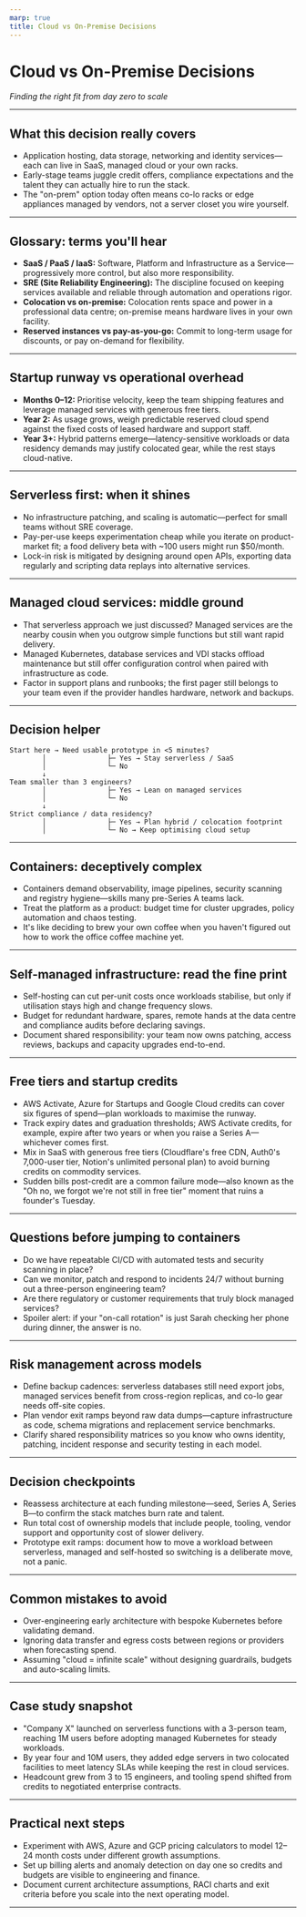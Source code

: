 ```yaml
---
marp: true
title: Cloud vs On-Premise Decisions
---
```


# Cloud vs On-Premise Decisions
*Finding the right fit from day zero to scale*

---

## What this decision really covers
- Application hosting, data storage, networking and identity services—each can live in SaaS, managed cloud or your own racks.
- Early-stage teams juggle credit offers, compliance expectations and the talent they can actually hire to run the stack.
- The "on-prem" option today often means co-lo racks or edge appliances managed by vendors, not a server closet you wire yourself.

---

## Glossary: terms you'll hear
- **SaaS / PaaS / IaaS:** Software, Platform and Infrastructure as a Service—progressively more control, but also more responsibility.
- **SRE (Site Reliability Engineering):** The discipline focused on keeping services available and reliable through automation and operations rigor.
- **Colocation vs on-premise:** Colocation rents space and power in a professional data centre; on-premise means hardware lives in your own facility.
- **Reserved instances vs pay-as-you-go:** Commit to long-term usage for discounts, or pay on-demand for flexibility.

---

## Startup runway vs operational overhead
- **Months 0–12:** Prioritise velocity, keep the team shipping features and leverage managed services with generous free tiers.
- **Year 2:** As usage grows, weigh predictable reserved cloud spend against the fixed costs of leased hardware and support staff.
- **Year 3+:** Hybrid patterns emerge—latency-sensitive workloads or data residency demands may justify colocated gear, while the rest stays cloud-native.

---

## Serverless first: when it shines
- No infrastructure patching, and scaling is automatic—perfect for small teams without SRE coverage.
- Pay-per-use keeps experimentation cheap while you iterate on product-market fit; a food delivery beta with ~100 users might run $50/month.
- Lock-in risk is mitigated by designing around open APIs, exporting data regularly and scripting data replays into alternative services.

---

## Managed cloud services: middle ground
- That serverless approach we just discussed? Managed services are the nearby cousin when you outgrow simple functions but still want rapid delivery.
- Managed Kubernetes, database services and VDI stacks offload maintenance but still offer configuration control when paired with infrastructure as code.
- Factor in support plans and runbooks; the first pager still belongs to your team even if the provider handles hardware, network and backups.

---

## Decision helper
```
Start here → Need usable prototype in <5 minutes?
        │               ├─ Yes → Stay serverless / SaaS
        │               └─ No
        ↓
Team smaller than 3 engineers?
        │               ├─ Yes → Lean on managed services
        │               └─ No
        ↓
Strict compliance / data residency?
        │               ├─ Yes → Plan hybrid / colocation footprint
        │               └─ No → Keep optimising cloud setup
```

---

## Containers: deceptively complex
- Containers demand observability, image pipelines, security scanning and registry hygiene—skills many pre-Series A teams lack.
- Treat the platform as a product: budget time for cluster upgrades, policy automation and chaos testing.
- It's like deciding to brew your own coffee when you haven't figured out how to work the office coffee machine yet.

---

## Self-managed infrastructure: read the fine print
- Self-hosting can cut per-unit costs once workloads stabilise, but only if utilisation stays high and change frequency slows.
- Budget for redundant hardware, spares, remote hands at the data centre and compliance audits before declaring savings.
- Document shared responsibility: your team now owns patching, access reviews, backups and capacity upgrades end-to-end.

---

## Free tiers and startup credits
- AWS Activate, Azure for Startups and Google Cloud credits can cover six figures of spend—plan workloads to maximise the runway.
- Track expiry dates and graduation thresholds; AWS Activate credits, for example, expire after two years or when you raise a Series A—whichever comes first.
- Mix in SaaS with generous free tiers (Cloudflare's free CDN, Auth0's 7,000-user tier, Notion's unlimited personal plan) to avoid burning credits on commodity services.
- Sudden bills post-credit are a common failure mode—also known as the "Oh no, we forgot we're not still in free tier" moment that ruins a founder's Tuesday.

---

## Questions before jumping to containers
- Do we have repeatable CI/CD with automated tests and security scanning in place?
- Can we monitor, patch and respond to incidents 24/7 without burning out a three-person engineering team?
- Are there regulatory or customer requirements that truly block managed services?
- Spoiler alert: if your "on-call rotation" is just Sarah checking her phone during dinner, the answer is no.

---

## Risk management across models
- Define backup cadences: serverless databases still need export jobs, managed services benefit from cross-region replicas, and co-lo gear needs off-site copies.
- Plan vendor exit ramps beyond raw data dumps—capture infrastructure as code, schema migrations and replacement service benchmarks.
- Clarify shared responsibility matrices so you know who owns identity, patching, incident response and security testing in each model.

---

## Decision checkpoints
- Reassess architecture at each funding milestone—seed, Series A, Series B—to confirm the stack matches burn rate and talent.
- Run total cost of ownership models that include people, tooling, vendor support and opportunity cost of slower delivery.
- Prototype exit ramps: document how to move a workload between serverless, managed and self-hosted so switching is a deliberate move, not a panic.

---

## Common mistakes to avoid
- Over-engineering early architecture with bespoke Kubernetes before validating demand.
- Ignoring data transfer and egress costs between regions or providers when forecasting spend.
- Assuming "cloud = infinite scale" without designing guardrails, budgets and auto-scaling limits.

---

## Case study snapshot
- "Company X" launched on serverless functions with a 3-person team, reaching 1M users before adopting managed Kubernetes for steady workloads.
- By year four and 10M users, they added edge servers in two colocated facilities to meet latency SLAs while keeping the rest in cloud services.
- Headcount grew from 3 to 15 engineers, and tooling spend shifted from credits to negotiated enterprise contracts.

---

## Practical next steps
- Experiment with AWS, Azure and GCP pricing calculators to model 12–24 month costs under different growth assumptions.
- Set up billing alerts and anomaly detection on day one so credits and budgets are visible to engineering and finance.
- Document current architecture assumptions, RACI charts and exit criteria before you scale into the next operating model.

---
